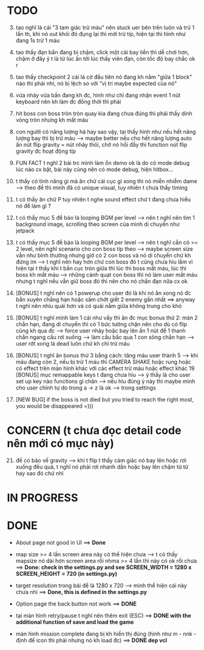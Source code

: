 # TODO



3. tao nghĩ là cái "3 tam giác trừ máu" nên stuck uer bên trên luôn và trừ 1 lần th, khi nó out khỏi đó đụng lại thì mới trừ típ, hiện tại thì hình như đang 1s trừ 1 máu 
4. tao thấy đạn bắn đang bị chậm, click một cái bay liền thì dễ chơi hơn, chậm ở đây ý t là từ lúc ấn tới lúc thấy viên đạn, còn tốc độ bay chắc ok r
5. tao thấy checkpoint 2 cái lá cờ đầu tiên nó đang kh nằm "giữa 1 block" nào thì phải nhỉ, nó bị lệch so với "vị trí maybe expected của nó"
6. vừa nhảy vừa bắn đang kh đc, hình như chỉ đang nhận event 1 nút keyboard nên kh làm đc đồng thời thì phải 
7. hit boss con boss tròn tròn quay kia đang chưa đúng thì phải thấy dính vòng tròn nhưng kh mất máu
8. con người có năng lượng hả hay sao vậy, tại thấy hình như nếu hết năng lượng bay thì bị trừ máu --> maybe better nếu cho hết năng lượng auto ấn nút flip gravity = nút nhảy thôi, chờ nó hồi đầy thì function nút flip gravity đc hoạt động típ 

10. FUN FACT t nghĩ 2 bài trc mình làm ổn demo ok là do có mode debug lúc nào cx bật, bài này cũng nên có mode debug, hiện hitbox...

12. t thấy có tính năng gì mà ăn chữ cái cục gì xong thì nó miễn nhiễm dame --> theo đề thì mình đã có unique visual, tuy nhiên t chưa thấy timing 
13. t có thấy ăn chữ P tuy nhiên t nghe sound effect chứ t đang chưa hiểu nó để làm gì ?
14. t có thấy mục 5 đề bảo là looping BGM per level --> nên t nghĩ nên tìm 1 background image, scrolling theo screen của mình di chuyển như jetpack
15. t có thấy mục 5 đề bảo là looping BGM per level --> nên t nghĩ cần có >= 2 level, nên nghĩ scenario cho con boss típ theo --> maybe screen size vẫn như bình thường nhưng giờ có 2 con boss và nó di chuyển chứ kh đứng im --> t nghĩ nên hay hơn chứ con boss đó t cũng chưa hỉu lắm vì hiện tại t thấy khi t bắn cục tròn giữa thì lúc thì boss mất máu, lúc thì boss kh mất máu --> những cánh quạt con boss thì nó làm user mất máu nhưng t nghĩ nếu vẫn giữ boss đó thì nên cho nó chắn đạn nữa cx ok 
16. [BONUS] t nghĩ nên có 1 powerup cho user đó là khi nó ăn xong nó đc bắn xuyên chẳng hạn hoặc sấm chớt giết 2 enemy gần nhất ==> anyway t nghĩ nên nhìu quái hơn và có quái nằm giữa không trung cho khó 
17. [BONUS] t nghĩ mình làm 1 cái như vầy thì ăn đc mục bonus thứ 2: màn 2 chẳn hạn, đang di chuyển thì có 1 bức tường chặn nên cho dù có flip cũng kh qua đc --> force user nhảy hoặc bay lên ấn 1 nút để 1 thanh chẳn ngang cầu rơi xuống --> làm cầu bắc qua 1 con sông chẳn hạn --> user rớt xong là dead luôn chứ kh chỉ trừ máu 
18. [BONUS] t nghĩ ăn bonus thứ 3 bằng cách: tăng máu user thành 5 --> khi máu đang còn 2, nếu bị trừ 1 máu thì CAMERA SHAKE hoặc rung hoặc có effect trên màn hình khác với các effect trừ máu hoặc effect khác 
19 [BONUS] mục remappable keys t đang chưa hỉu --> ý thầy là cho user set up key nào functions gì chăn --> nếu hỉu đúng ý này thì maybe mình cho user chỉnh tự do trong a -> z là ok --> trong settings  
20. [NEW BUG] if the boss is not died but you tried to reach the right most, you would be disappeared =)))


# CONCERN (t chưa đọc detail code nên mới có mục này)


21. đề có bảo về gravity --> khi t flip t thấy cảm giác nó bay lên hoặc rơi xuống đều quá, t nghĩ nó phải rơi nhanh dần hoặc bay lên chậm từ từ hay sao đó chứ nhỉ 







# IN PROGRESS



# DONE

- About page not good in UI ==> **Done**

-  map size >= 4 lần screen area này có thể hiện chưa --> t có thấy mapsize nó dài hơn screen area rồi nhma >= 4 lần thì này có ok rồi chưa  ==> **Done: check in the settings.py and see SCREEN_WIDTH = 1280 x SCREEN_HEIGHT = 720 (in settings.py)**

- target resolution trong bài để là 1280 x 720 --> mình thể hiện cái này chưa nhỉ ==> **Done, this is defined in the settings.py**

- Option page the back button not work ==> **DONE**

- tại màn hình retry/pause t nghĩ nên thêm exit (ESC) ==> **DONE with the additional function of save and load the game**

- màn hình mission complete đang bị kh hiển thị đúng (hình như m - nnk - định để  icon thì phải nhưng nó kh load đc) ==> **DONE dep vcl**

